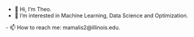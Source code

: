 - 👋 Hi, I’m Theo.
- 👀 I’m interested in Machine Learning, Data Science and Optimization.
<!-- - 🌱 I’m currently working on a personal project involving web-scrapping, NLP, data analysis and machine learning in Python. This project aims to analyze possible discrepancies between critic and user scores on sites such as Metacritic, and find the causes of such a discrepancy in critic and user scores, e.g., review "bombings" etc. --!>

- 📫 How to reach me: mamalis2@illinois.edu.
<!-- - 💞️ I’m looking to collaborate on ... -->

<!---
thm2/thm2 is a ✨ special ✨ repository because its `README.md` (this file) appears on your GitHub profile.
You can click the Preview link to take a look at your changes.
--->
